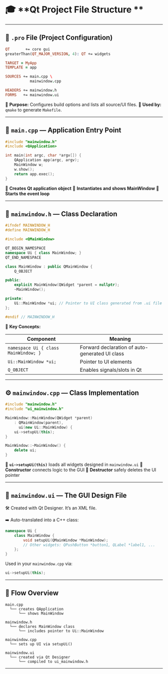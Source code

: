 # 🎓 **Qt Project File Structure **

---

## 📁 `.pro` File (Project Configuration)

```pro
QT       += core gui
greaterThan(QT_MAJOR_VERSION, 4): QT += widgets

TARGET = MyApp
TEMPLATE = app

SOURCES += main.cpp \
           mainwindow.cpp

HEADERS += mainwindow.h
FORMS   += mainwindow.ui
```

🔹 **Purpose:** Configures build options and lists all source/UI files.
🔹 **Used by:** `qmake` to generate `Makefile`.

---

## 🧠 `main.cpp` — Application Entry Point

```cpp
#include "mainwindow.h"
#include <QApplication>

int main(int argc, char *argv[]) {
    QApplication app(argc, argv);
    MainWindow w;
    w.show();
    return app.exec();
}
```

🔹 **Creates Qt application object**
🔹 **Instantiates and shows MainWindow**
🔹 **Starts the event loop**

---

## 🧱 `mainwindow.h` — Class Declaration

```cpp
#ifndef MAINWINDOW_H
#define MAINWINDOW_H

#include <QMainWindow>

QT_BEGIN_NAMESPACE
namespace Ui { class MainWindow; }
QT_END_NAMESPACE

class MainWindow : public QMainWindow {
    Q_OBJECT

public:
    explicit MainWindow(QWidget *parent = nullptr);
    ~MainWindow();

private:
    Ui::MainWindow *ui; // Pointer to UI class generated from .ui file
};

#endif // MAINWINDOW_H
```

🎯 **Key Concepts:**

| Component                            | Meaning                                        |
| ------------------------------------ | ---------------------------------------------- |
| `namespace Ui { class MainWindow; }` | Forward declaration of auto-generated UI class |
| `Ui::MainWindow *ui;`                | Pointer to UI elements                         |
| `Q_OBJECT`                           | Enables signals/slots in Qt                    |

---

## ⚙️ `mainwindow.cpp` — Class Implementation

```cpp
#include "mainwindow.h"
#include "ui_mainwindow.h"

MainWindow::MainWindow(QWidget *parent)
    : QMainWindow(parent),
      ui(new Ui::MainWindow) {
    ui->setupUi(this);
}

MainWindow::~MainWindow() {
    delete ui;
}
```

🔹 **`ui->setupUi(this)`** loads all widgets designed in `mainwindow.ui`
🔹 **Constructor** connects logic to the GUI
🔹 **Destructor** safely deletes the UI pointer

---

## 🧩 `mainwindow.ui` — The GUI Design File

🛠️ Created with Qt Designer. It’s an XML file.

➡️ Auto-translated into a C++ class:

```cpp
namespace Ui {
    class MainWindow {
        void setupUi(QMainWindow *MainWindow);
        // Other widgets: QPushButton *button1, QLabel *label1, ...
    };
}
```

Used in your `mainwindow.cpp` via:

```cpp
ui->setupUi(this);
```

---

## 🧵 Flow Overview

```plaintext
main.cpp
  └── creates QApplication
      └── shows MainWindow

mainwindow.h
  └── declares MainWindow class
      └── includes pointer to Ui::MainWindow

mainwindow.cpp
  └── sets up UI via setupUi()

mainwindow.ui
  └── created via Qt Designer
      └── compiled to ui_mainwindow.h
```

---
